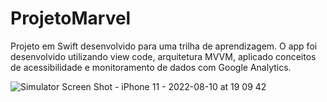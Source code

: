 # ProjetoMarvel

Projeto em Swift desenvolvido para uma trilha de aprendizagem.
O app foi desenvolvido utilizando view code, arquitetura MVVM, aplicado conceitos de acessibilidade e monitoramento de dados com Google Analytics.

![Simulator Screen Shot - iPhone 11 - 2022-08-10 at 19 09 42](https://user-images.githubusercontent.com/84735853/184030564-a22fe17a-f5e3-4406-b933-e33e48e88f01.png)
